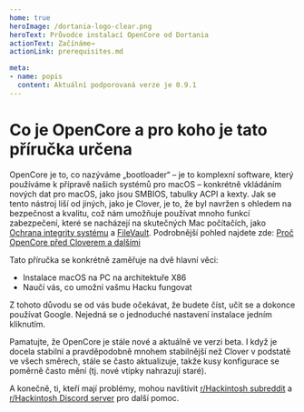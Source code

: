 ```yaml
---
home: true
heroImage: /dortania-logo-clear.png
heroText: Průvodce instalací OpenCore od Dortania
actionText: Začínáme→
actionLink: prerequisites.md

meta:
- name: popis
  content: Aktuální podporovaná verze je 0.9.1
---
```


# Co je OpenCore a pro koho je tato příručka určena

OpenCore je to, co nazýváme „bootloader“ – je to komplexní software, který používáme k přípravě našich systémů pro macOS – konkrétně vkládáním nových dat pro macOS, jako jsou SMBIOS, tabulky ACPI a kexty. Jak se tento nástroj liší od jiných, jako je Clover, je to, že byl navržen s ohledem na bezpečnost a kvalitu, což nám umožňuje používat mnoho funkcí zabezpečení, které se nacházejí na skutečných Mac počítačích, jako [Ochrana integrity systému](https://support.apple.com/en-ca/HT204899) a [FileVault](https://support.apple.com/en-ca/HT204837). Podrobnější pohled najdete zde: [Proč OpenCore před Cloverem a dalšími](why-oc.md)

Tato příručka se konkrétně zaměřuje na dvě hlavní věci:

* Instalace macOS na PC na architektuře X86
* Naučí vás, co umožní vašmu Hacku fungovat

Z tohoto důvodu se od vás bude očekávat, že budete číst, učit se a dokonce používat Google. Nejedná se o jednoduché nastavení instalace jedním kliknutím.

Pamatujte, že OpenCore je stále nové a aktuálně ve verzi beta. I když je docela stabilní a pravděpodobně mnohem stabilnější než Clover v podstatě ve všech směrech, stále se často aktualizuje, takže kusy konfigurace se poměrně často mění (tj. nové vtípky nahrazují staré).

A konečně, ti, kteří mají problémy, mohou navštívit [r/Hackintosh subreddit](https://www.reddit.com/r/hackintosh/) a [r/Hackintosh Discord server](https://discord.gg/u8V7N5C) pro další pomoc.
